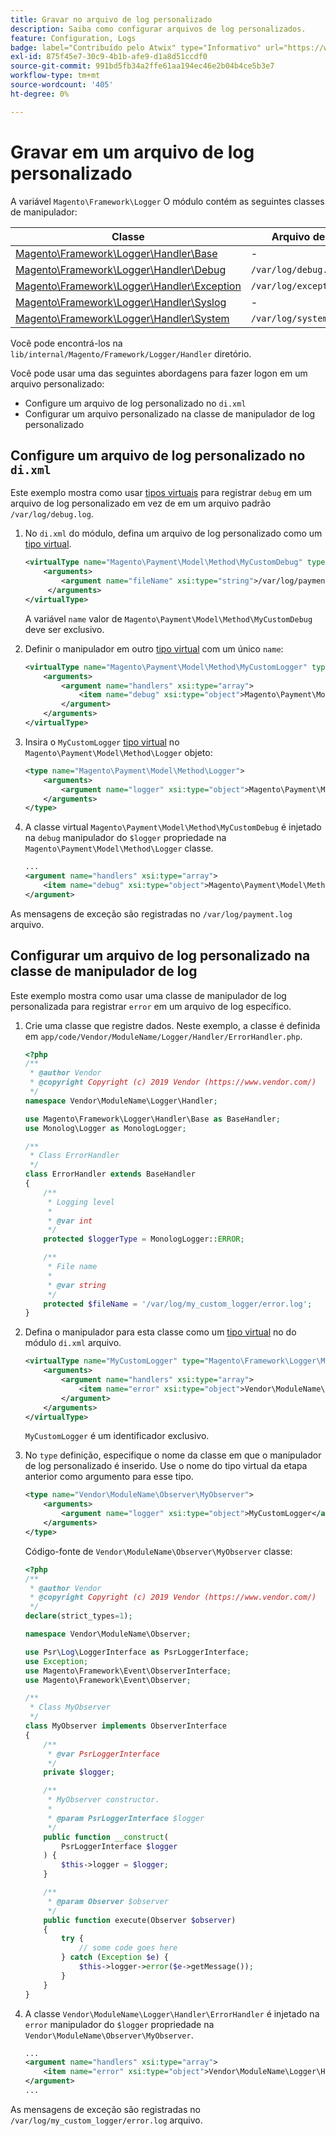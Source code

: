 ```yaml
---
title: Gravar no arquivo de log personalizado
description: Saiba como configurar arquivos de log personalizados.
feature: Configuration, Logs
badge: label="Contribuído pelo Atwix" type="Informativo" url="https://www.atwix.com/" tooltip="Atwix"
exl-id: 875f45e7-30c9-4b1b-afe9-d1a8d51ccdf0
source-git-commit: 991bd5fb34a2ffe61aa194ec46e2b04b4ce5b3e7
workflow-type: tm+mt
source-wordcount: '405'
ht-degree: 0%

---
```


# Gravar em um arquivo de log personalizado

A variável `Magento\Framework\Logger` O módulo contém as seguintes classes de manipulador:

| Classe | Arquivo de log |
| ----- | -------- |
| [Magento\Framework\Logger\Handler\Base][base] | - |
| [Magento\Framework\Logger\Handler\Debug][debug] | `/var/log/debug.log` |
| [Magento\Framework\Logger\Handler\Exception][exception] | `/var/log/exception.log` |
| [Magento\Framework\Logger\Handler\Syslog][syslog] | - |
| [Magento\Framework\Logger\Handler\System][system] | `/var/log/system.log` |

Você pode encontrá-los na `lib/internal/Magento/Framework/Logger/Handler` diretório.

Você pode usar uma das seguintes abordagens para fazer logon em um arquivo personalizado:

- Configure um arquivo de log personalizado no `di.xml`
- Configurar um arquivo personalizado na classe de manipulador de log personalizado

## Configure um arquivo de log personalizado no `di.xml`

Este exemplo mostra como usar [tipos virtuais](https://developer.adobe.com/commerce/php/development/build/dependency-injection-file/#virtual-types) para registrar `debug` em um arquivo de log personalizado em vez de em um arquivo padrão `/var/log/debug.log`.

1. No `di.xml` do módulo, defina um arquivo de log personalizado como um [tipo virtual](https://developer.adobe.com/commerce/php/development/build/dependency-injection-file/#virtual-types).

   ```xml
   <virtualType name="Magento\Payment\Model\Method\MyCustomDebug" type="Magento\Framework\Logger\Handler\Base">
       <arguments>
           <argument name="fileName" xsi:type="string">/var/log/payment.log</argument>
        </arguments>
   </virtualType>
   ```

   A variável `name` valor de `Magento\Payment\Model\Method\MyCustomDebug` deve ser exclusivo.

1. Definir o manipulador em outro [tipo virtual](https://developer.adobe.com/commerce/php/development/build/dependency-injection-file/#virtual-types) com um único `name`:

   ```xml
   <virtualType name="Magento\Payment\Model\Method\MyCustomLogger" type="Magento\Framework\Logger\Monolog">
       <arguments>
           <argument name="handlers" xsi:type="array">
               <item name="debug" xsi:type="object">Magento\Payment\Model\Method\MyCustomDebug</item>
           </argument>
       </arguments>
   </virtualType>
   ```

1. Insira o `MyCustomLogger` [tipo virtual](https://developer.adobe.com/commerce/php/development/build/dependency-injection-file/#virtual-types) no `Magento\Payment\Model\Method\Logger` objeto:

   ```xml
   <type name="Magento\Payment\Model\Method\Logger">
       <arguments>
           <argument name="logger" xsi:type="object">Magento\Payment\Model\Method\MyCustomLogger</argument>
       </arguments>
   </type>
   ```

1. A classe virtual `Magento\Payment\Model\Method\MyCustomDebug` é injetado na `debug` manipulador do `$logger` propriedade na `Magento\Payment\Model\Method\Logger` classe.

   ```xml
   ...
   <argument name="handlers" xsi:type="array">
       <item name="debug" xsi:type="object">Magento\Payment\Model\Method\MyCustomDebug</item>
   </argument>
   ```

As mensagens de exceção são registradas no `/var/log/payment.log` arquivo.

## Configurar um arquivo de log personalizado na classe de manipulador de log

Este exemplo mostra como usar uma classe de manipulador de log personalizada para registrar `error` em um arquivo de log específico.

1. Crie uma classe que registre dados. Neste exemplo, a classe é definida em `app/code/Vendor/ModuleName/Logger/Handler/ErrorHandler.php`.

   ```php
   <?php
   /**
    * @author Vendor
    * @copyright Copyright (c) 2019 Vendor (https://www.vendor.com/)
    */
   namespace Vendor\ModuleName\Logger\Handler;
   
   use Magento\Framework\Logger\Handler\Base as BaseHandler;
   use Monolog\Logger as MonologLogger;
   
   /**
    * Class ErrorHandler
    */
   class ErrorHandler extends BaseHandler
   {
       /**
        * Logging level
        *
        * @var int
        */
       protected $loggerType = MonologLogger::ERROR;
   
       /**
        * File name
        *
        * @var string
        */
       protected $fileName = '/var/log/my_custom_logger/error.log';
   }
   ```

1. Defina o manipulador para esta classe como um [tipo virtual](https://developer.adobe.com/commerce/php/development/build/dependency-injection-file/#virtual-types) no do módulo `di.xml` arquivo.

   ```xml
   <virtualType name="MyCustomLogger" type="Magento\Framework\Logger\Monolog">
       <arguments>
           <argument name="handlers" xsi:type="array">
               <item name="error" xsi:type="object">Vendor\ModuleName\Logger\Handler\ErrorHandler</item>
           </argument>
       </arguments>
   </virtualType>
   ```

   `MyCustomLogger` é um identificador exclusivo.

1. No `type` definição, especifique o nome da classe em que o manipulador de log personalizado é inserido. Use o nome do tipo virtual da etapa anterior como argumento para esse tipo.

   ```xml
   <type name="Vendor\ModuleName\Observer\MyObserver">
       <arguments>
           <argument name="logger" xsi:type="object">MyCustomLogger</argument>
       </arguments>
   </type>
   ```

   Código-fonte de `Vendor\ModuleName\Observer\MyObserver` classe:

   ```php
   <?php
   /**
    * @author Vendor
    * @copyright Copyright (c) 2019 Vendor (https://www.vendor.com/)
    */
   declare(strict_types=1);
   
   namespace Vendor\ModuleName\Observer;
   
   use Psr\Log\LoggerInterface as PsrLoggerInterface;
   use Exception;
   use Magento\Framework\Event\ObserverInterface;
   use Magento\Framework\Event\Observer;
   
   /**
    * Class MyObserver
    */
   class MyObserver implements ObserverInterface
   {
       /**
        * @var PsrLoggerInterface
        */
       private $logger;
   
       /**
        * MyObserver constructor.
        *
        * @param PsrLoggerInterface $logger
        */
       public function __construct(
           PsrLoggerInterface $logger
       ) {
           $this->logger = $logger;
       }
   
       /**
        * @param Observer $observer
        */
       public function execute(Observer $observer)
       {
           try {
               // some code goes here
           } catch (Exception $e) {
               $this->logger->error($e->getMessage());
           }
       }
   }
   ```

1. A classe `Vendor\ModuleName\Logger\Handler\ErrorHandler` é injetado na `error` manipulador do `$logger` propriedade na `Vendor\ModuleName\Observer\MyObserver`.

   ```xml
   ...
   <argument name="handlers" xsi:type="array">
       <item name="error" xsi:type="object">Vendor\ModuleName\Logger\Handler\ErrorHandler</item>
   </argument>
   ...
   ```

As mensagens de exceção são registradas no `/var/log/my_custom_logger/error.log` arquivo.

<!-- link definitions -->

[base]: https://github.com/magento/magento2/blob/2.4/lib/internal/Magento/Framework/Logger/Handler/Base.php
[debug]: https://github.com/magento/magento2/blob/2.4/lib/internal/Magento/Framework/Logger/Handler/Debug.php
[exception]: https://github.com/magento/magento2/blob/2.4/lib/internal/Magento/Framework/Logger/Handler/Exception.php
[syslog]: https://github.com/magento/magento2/blob/2.4/lib/internal/Magento/Framework/Logger/Handler/Syslog.php
[system]: https://github.com/magento/magento2/blob/2.4/lib/internal/Magento/Framework/Logger/Handler/System.php
